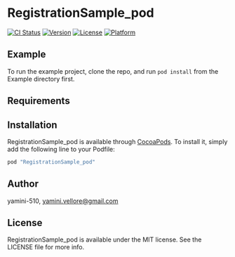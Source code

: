 # RegistrationSample_pod

[![CI Status](http://img.shields.io/travis/yamini-510/RegistrationSample_pod.svg?style=flat)](https://travis-ci.org/yamini-510/RegistrationSample_pod)
[![Version](https://img.shields.io/cocoapods/v/RegistrationSample_pod.svg?style=flat)](http://cocoapods.org/pods/RegistrationSample_pod)
[![License](https://img.shields.io/cocoapods/l/RegistrationSample_pod.svg?style=flat)](http://cocoapods.org/pods/RegistrationSample_pod)
[![Platform](https://img.shields.io/cocoapods/p/RegistrationSample_pod.svg?style=flat)](http://cocoapods.org/pods/RegistrationSample_pod)

## Example

To run the example project, clone the repo, and run `pod install` from the Example directory first.

## Requirements

## Installation

RegistrationSample_pod is available through [CocoaPods](http://cocoapods.org). To install
it, simply add the following line to your Podfile:

```ruby
pod "RegistrationSample_pod"
```

## Author

yamini-510, yamini.vellore@gmail.com

## License

RegistrationSample_pod is available under the MIT license. See the LICENSE file for more info.
